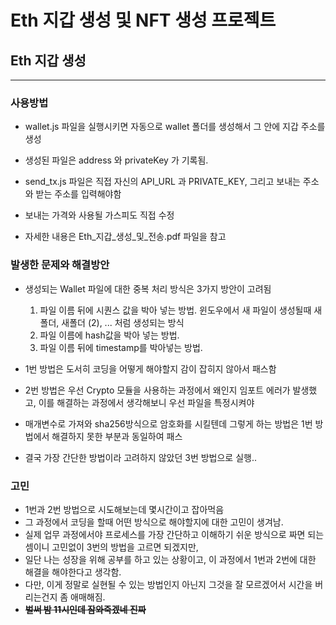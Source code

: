 # Eth 지갑 생성 및 NFT 생성 프로젝트

## Eth 지갑 생성

---

### 사용방법
* wallet.js 파일을 실행시키면 자동으로 wallet 폴더를 생성해서 그 안에 지갑 주소를 생성
* 생성된 파일은 address 와 privateKey 가 기록됨. 

* send_tx.js 파일은 직접 자신의 API_URL 과 PRIVATE_KEY, 그리고 보내는 주소와 받는 주소를 입력해야함
* 보내는 가격와 사용될 가스피도 직접 수정 
* 자세한 내용은 Eth_지갑_생성_및_전송.pdf 파일을 참고

### 발생한 문제와 해결방안
* 생성되는 Wallet 파일에 대한 중복 처리 방식은 3가지 방안이 고려됨
  1. 파일 이름 뒤에 시퀀스 값을 박아 넣는 방법. 윈도우에서 새 파일이 생성될때 새폴더, 새폴더 (2), ... 처럼 생성되는 방식
  2. 파일 이름에 hash값을 박아 넣는 방법.
  3. 파일 이름 뒤에 timestamp를 박아넣는 방법.


* 1번 방법은 도서히 코딩을 어떻게 해야할지 감이 잡히지 않아서 패스함
* 2번 방법은 우선 Crypto 모듈을 사용하는 과정에서 왜인지 임포트 에러가 발생했고, 이를 해결하는 과정에서 생각해보니 우선 파일을 특정시켜야 
* 매개변수로 가져와 sha256방식으로 암호화를 시킬텐데 그렇게 하는 방법은 1번 방법에서 해결하지 못한 부분과 동일하여 패스
* 결국 가장 간단한 방법이라 고려하지 않았던 3번 방법으로 실행..

### 고민 
* 1번과 2번 방법으로 시도해보는데 몇시간이고 잡아먹음
* 그 과정에서 코딩을 할때 어떤 방식으로 해야할지에 대한 고민이 생겨남. 
* 실제 업무 과정에서야 프로세스를 가장 간단하고 이해하기 쉬운 방식으로 짜면 되는 셈이니 고민없이 3번의 방법을 고르면 되겠지만,
* 일단 나는 성장을 위해 공부를 하고 있는 상황이고, 이 과정에서 1번과 2번에 대한 해결을 해야한다고 생각함. 
* 다만, 이게 정말로 실현될 수 있는 방법인지 아닌지 그것을 잘 모르겠어서 시간을 버리는건지 좀 애매해짐. 
* **~~벌써 밤 11시인데 잠와죽겠네 진짜~~**